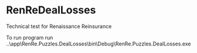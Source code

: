 # RenReDealLosses
Technical test for Renaissance Reinsurance

To run program run ..\app\RenRe.Puzzles.DealLosses\bin\Debug\RenRe.Puzzles.DealLosses.exe
